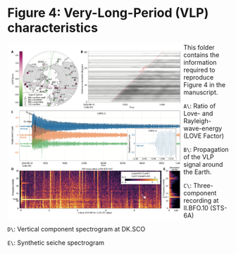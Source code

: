 # Figure 4: Very-Long-Period (VLP) characteristics

<img align="left" src="f4.png" width="400px">

This folder contains the information required to reproduce Figure 4 in the manuscript.

`A\`: Ratio of Love- and Rayleigh-wave-energy (LOVE Factor)

`B\`: Propagation of the VLP signal around the Earth.

`C\`: Three-component recording at II.BFO.10 (STS-6A)

`D\`: Vertical component spectrogram at DK.SCO

`E\`: Synthetic seiche spectrogram

